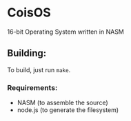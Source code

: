 # CoisOS
16-bit Operating System written in NASM

## Building:
To build, just run `make`.
### Requirements:
* NASM  (to assemble the source)
* node.js (to generate the filesystem)
